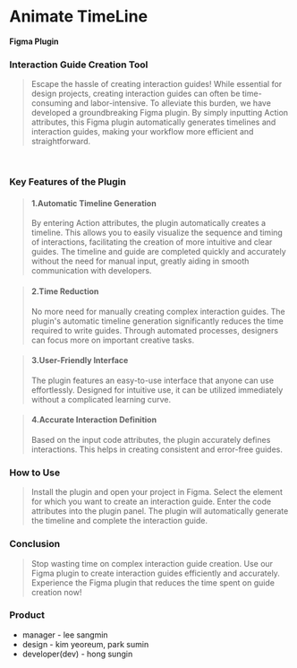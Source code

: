 # Animate TimeLine
**Figma Plugin**

### Interaction Guide Creation Tool

> Escape the hassle of creating interaction guides! While essential for design projects, creating interaction guides can often be time-consuming and labor-intensive. To alleviate this burden, we have developed a groundbreaking Figma plugin. By simply inputting Action attributes, this Figma plugin automatically generates timelines and interaction guides, making your workflow more efficient and straightforward.

<br>

### Key Features of the Plugin

> #### 1.Automatic Timeline Generation
> By entering Action attributes, the plugin automatically creates a timeline. This allows you to easily visualize the sequence and timing of interactions, facilitating the creation of more intuitive and clear guides. The timeline and guide are completed quickly and accurately without the need for manual input, greatly aiding in smooth communication with developers.

> #### 2.Time Reduction
> No more need for manually creating complex interaction guides. The plugin's automatic timeline generation significantly reduces the time required to write guides. Through automated processes, designers can focus more on important creative tasks.

> #### 3.User-Friendly Interface
> The plugin features an easy-to-use interface that anyone can use effortlessly. Designed for intuitive use, it can be utilized immediately without a complicated learning curve.

> #### 4.Accurate Interaction Definition
> Based on the input code attributes, the plugin accurately defines interactions. This helps in creating consistent and error-free guides.


### How to Use

> Install the plugin and open your project in Figma.
Select the element for which you want to create an interaction guide.
Enter the code attributes into the plugin panel.
The plugin will automatically generate the timeline and complete the interaction guide.


### Conclusion

> Stop wasting time on complex interaction guide creation. Use our Figma plugin to create interaction guides efficiently and accurately. Experience the Figma plugin that reduces the time spent on guide creation now!



### Product

- manager - lee sangmin
- design - kim yeoreum, park sumin
- developer(dev) - hong sungin

<br>
